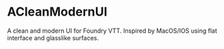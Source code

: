 # ACleanModernUI
A clean and modern UI for Foundry VTT. Inspired by MacOS/IOS using flat interface and glasslike surfaces.
